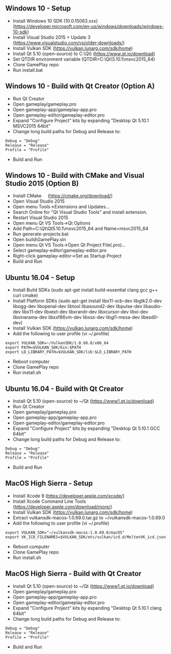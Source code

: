 Windows 10 - Setup
------------------
- Install Windows 10 SDK (10.0.15063.xxx)    (https://developer.microsoft.com/en-us/windows/downloads/windows-10-sdk)
- Install Visual Studio 2015 + Update 3      (https://www.visualstudio.com/vs/older-downloads/)
- Install Vulkan SDK                         (https://vulkan.lunarg.com/sdk/home)
- Install Qt 5.10 (open-source) to C:\Qt)    (https://www.qt.io/download)
- Set QTDIR environment variable             (QTDIR=C:\Qt\5.10.1\msvc2015_64)
- Clone GamePlay repo
- Run install.bat

Windows 10 - Build with Qt Creator (Option A)
----------------------------------------------
- Run Qt Creator
- Open gameplay/gameplay.pro
- Open gameplay-app/gameplay-app.pro
- Open gameplay-editor/gameplay-editor.pro
- Expand "Configure Project" kits by expanding "Desktop Qt 5.10.1 MSVC2015 64bit"
- Change long build paths for Debug and Release to:
```
Debug = "Debug"
Release = "Release"
Profile = "Profile"
```
- Build and Run

Windows 10 - Build with CMake and Visual Studio 2015 (Option B)
---------------------------------------------------------------
- Install CMake                             (https://cmake.org/download/)
- Open Visual Studio 2015
- Open menu Tools->Extensions and Updates...
- Search Online for "Qt Visual Studio Tools" and install extension.
- Restart Visual Studio 2015
- Open menu Qt VS Tools->Qt Options
- Add Path=C:\Qt\Qt5.10.1\msvc2015_64 and Name=msvc2015_64
- Run generate-projects.bat
- Open build\GamePlay.sln
- Open menu Qt VS Tools->Open Qt Project File(.pro)...
- Select gameplay-editor\gameplay-editor.pro
- Right-click gameplay-editor->Set as Startup Project
- Build and Run

Ubuntu 16.04 - Setup
--------------------
- Install Build SDKs                        (sudo apt-get install build-essential clang gcc g++ curl cmake)
- Install Platform SDKs                     (sudo apt-get install libx11-xcb-dev libgtk2.0-dev libogg-dev libopenal-dev 
libtool libasound2-dev  libpulse-dev libaudio-dev libx11-dev libxext-dev libxrandr-dev libxcursor-dev libxi-dev libxinerama-dev libxxf86vm-dev libxss-dev libgl1-mesa-dev libesd0-dev)
- Install Vulkan SDK                        (https://vulkan.lunarg.com/sdk/home)
- Add the following to user profile         (vi ~/.profile)
```
export VULKAN_SDK=~/VulkanSDK/1.0.68.0/x86_64 
export PATH=$VULKAN_SDK/bin:$PATH
export LD_LIBRARY_PATH=$VULKAN_SDK/lib:$LD_LIBRARY_PATH
```
- Reboot computer
- Clone GamePlay repo
- Run install.sh

Ubuntu 16.04 - Build with Qt Creator
------------------------------------
- Install Qt 5.10 (open-source) to ~/Qt     (https://www1.qt.io/download)
- Run Qt Creator
- Open gameplay/gameplay.pro
- Open gameplay-app/gameplay-app.pro
- Open gameplay-editor/gameplay-editor.pro
- Expand "Configure Project" kits by expanding "Desktop Qt 5.10.1 GCC 64bit"
- Change long build paths for Debug and Release to:
```
Debug = "Debug"
Release = "Release"
Profile = "Profile"
```
- Build and Run

MacOS High Sierra - Setup
-------------------------
- Install Xcode 9                           (https://developer.apple.com/xcode/)
- Install Xcode Command Line Tools          (https://developer.apple.com/download/more/)
- Install Vulkan SDK                        (https://vulkan.lunarg.com/sdk/home)
- Extract vulkansdk-macos-1.0.69.0.tar.gz to ~/vulkansdk-macos-1.0.69.0
- Add the following to user profile         (vi ~/.profile)
```
export VULKAN_SDK="~/vulkansdk-macos-1.0.69.0/macOS"
export VK_ICD_FILENAMES=$VULKAN_SDK/etc/vulkan/icd.d/MoltenVK_icd.json
```
- Reboot computer
- Clone GamePlay repo
- Run install.sh

MacOS High Sierra - Build with Qt Creator
-----------------------------------------
- Install Qt 5.10 (open-source) to ~/Qt     (https://www1.qt.io/download)
- Open gameplay/gameplay.pro
- Open gameplay-app/gameplay-app.pro
- Open gameplay-editor/gameplay-editor.pro
- Expand "Configure Project" kits by expanding "Desktop Qt 5.10.1 clang 64bit"
- Change long build paths for Debug and Release to:
```
Debug = "Debug"
Release = "Release"
Profile = "Profile"
```
- Build and Run
